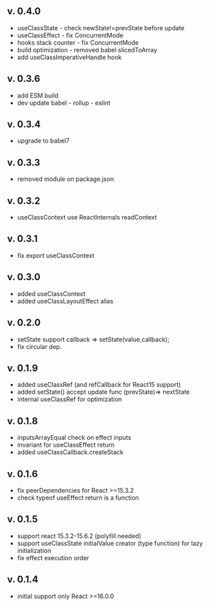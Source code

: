 v. 0.4.0
-----------
*  useClassState - check newState!=prevState before update
*  useClassEffect - fix ConcurrentMode 
*  hooks stack counter - fix ConcurrentMode
*  build optimization - removed babel slicedToArray 
*  add useClassImperativeHandle hook

v. 0.3.6
-----------
*  add ESM build
*  dev update babel - rollup - eslint

v. 0.3.4
-----------
*  upgrade to babel7

v. 0.3.3
-----------
*  removed module on package.json

v. 0.3.2
-----------
*  useClassContext use ReactInternals readContext

v. 0.3.1
-----------
*  fix export useClassContext

v. 0.3.0
-----------
* added useClassContext
* added useClassLayoutEffect alias

v. 0.2.0
-----------
* setState support callback => setState(value,callback);
* fix circular dep.

v. 0.1.9
-----------
* added useClassRef (and refCallback for React15 support)
* added setState() accept update func (prevState)=> nextState 
* internal useClassRef for optimization

v. 0.1.8
-----------
* inputsArrayEqual check on effect inputs
* invariant for useClassEffect return 
* added useClassCallback.createStack

v. 0.1.6
-----------
* fix peerDependencies for React >=15.3.2
* check typeof useEffect return is a function

v. 0.1.5
-----
+ support react 15.3.2-15.6.2 (polyfill needed)
+ support useClassState initialValue creator (type function) for lazy initialization
+ fix effect execution order 

v. 0.1.4
-----------
* initial support only React >=16.0.0
